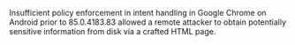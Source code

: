 Insufficient policy enforcement in intent handling in Google Chrome on Android prior to 85.0.4183.83 allowed a remote attacker to obtain potentially sensitive information from disk via a crafted HTML page.